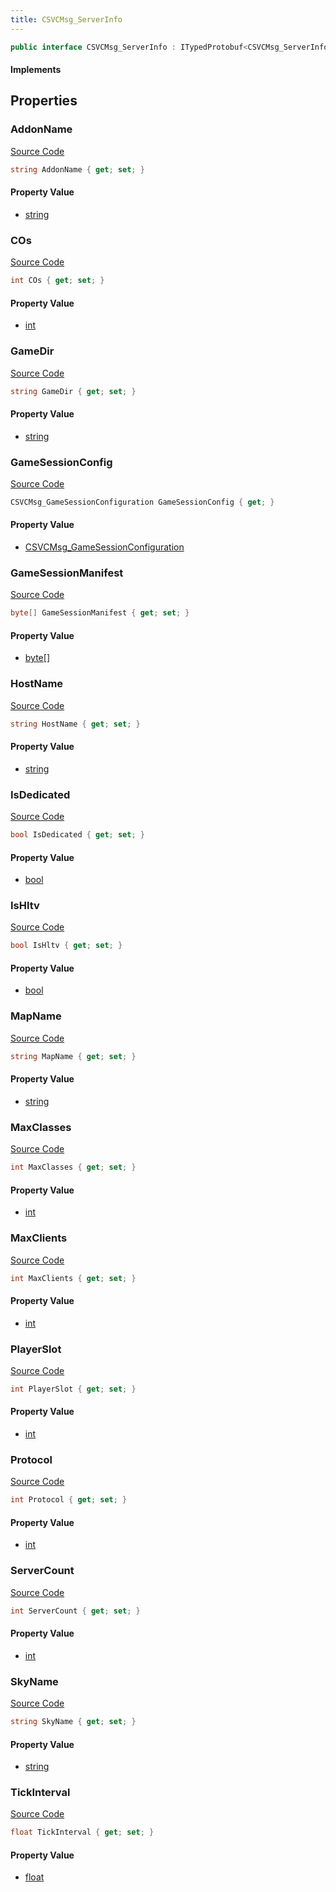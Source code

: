 ```yaml
---
title: CSVCMsg_ServerInfo
---
```


```csharp
public interface CSVCMsg_ServerInfo : ITypedProtobuf<CSVCMsg_ServerInfo>, INativeHandle, INetMessage<CSVCMsg_ServerInfo>, IDisposable
```

#### Implements

## Properties

### AddonName

[Source Code](https://github.com/swiftly-solution/swiftlys2/blob/main/managed/src/SwiftlyS2.Generated/Protobufs/Interfaces/CSVCMsg_ServerInfo.cs#L57)

```csharp
string AddonName { get; set; }
```

#### Property Value

- [string](https://learn.microsoft.com/dotnet/api/system.string)

### COs

[Source Code](https://github.com/swiftly-solution/swiftlys2/blob/main/managed/src/SwiftlyS2.Generated/Protobufs/Interfaces/CSVCMsg_ServerInfo.cs#L30)

```csharp
int COs { get; set; }
```

#### Property Value

- [int](https://learn.microsoft.com/dotnet/api/system.int32)

### GameDir

[Source Code](https://github.com/swiftly-solution/swiftlys2/blob/main/managed/src/SwiftlyS2.Generated/Protobufs/Interfaces/CSVCMsg_ServerInfo.cs#L45)

```csharp
string GameDir { get; set; }
```

#### Property Value

- [string](https://learn.microsoft.com/dotnet/api/system.string)

### GameSessionConfig

[Source Code](https://github.com/swiftly-solution/swiftlys2/blob/main/managed/src/SwiftlyS2.Generated/Protobufs/Interfaces/CSVCMsg_ServerInfo.cs#L60)

```csharp
CSVCMsg_GameSessionConfiguration GameSessionConfig { get; }
```

#### Property Value

- [CSVCMsg_GameSessionConfiguration](/docs/api/shared/protobufdefinitions/csvcmsg_gamesessionconfiguration)

### GameSessionManifest

[Source Code](https://github.com/swiftly-solution/swiftlys2/blob/main/managed/src/SwiftlyS2.Generated/Protobufs/Interfaces/CSVCMsg_ServerInfo.cs#L63)

```csharp
byte[] GameSessionManifest { get; set; }
```

#### Property Value

- [byte](https://learn.microsoft.com/dotnet/api/system.byte)[]

### HostName

[Source Code](https://github.com/swiftly-solution/swiftlys2/blob/main/managed/src/SwiftlyS2.Generated/Protobufs/Interfaces/CSVCMsg_ServerInfo.cs#L54)

```csharp
string HostName { get; set; }
```

#### Property Value

- [string](https://learn.microsoft.com/dotnet/api/system.string)

### IsDedicated

[Source Code](https://github.com/swiftly-solution/swiftlys2/blob/main/managed/src/SwiftlyS2.Generated/Protobufs/Interfaces/CSVCMsg_ServerInfo.cs#L24)

```csharp
bool IsDedicated { get; set; }
```

#### Property Value

- [bool](https://learn.microsoft.com/dotnet/api/system.boolean)

### IsHltv

[Source Code](https://github.com/swiftly-solution/swiftlys2/blob/main/managed/src/SwiftlyS2.Generated/Protobufs/Interfaces/CSVCMsg_ServerInfo.cs#L27)

```csharp
bool IsHltv { get; set; }
```

#### Property Value

- [bool](https://learn.microsoft.com/dotnet/api/system.boolean)

### MapName

[Source Code](https://github.com/swiftly-solution/swiftlys2/blob/main/managed/src/SwiftlyS2.Generated/Protobufs/Interfaces/CSVCMsg_ServerInfo.cs#L48)

```csharp
string MapName { get; set; }
```

#### Property Value

- [string](https://learn.microsoft.com/dotnet/api/system.string)

### MaxClasses

[Source Code](https://github.com/swiftly-solution/swiftlys2/blob/main/managed/src/SwiftlyS2.Generated/Protobufs/Interfaces/CSVCMsg_ServerInfo.cs#L36)

```csharp
int MaxClasses { get; set; }
```

#### Property Value

- [int](https://learn.microsoft.com/dotnet/api/system.int32)

### MaxClients

[Source Code](https://github.com/swiftly-solution/swiftlys2/blob/main/managed/src/SwiftlyS2.Generated/Protobufs/Interfaces/CSVCMsg_ServerInfo.cs#L33)

```csharp
int MaxClients { get; set; }
```

#### Property Value

- [int](https://learn.microsoft.com/dotnet/api/system.int32)

### PlayerSlot

[Source Code](https://github.com/swiftly-solution/swiftlys2/blob/main/managed/src/SwiftlyS2.Generated/Protobufs/Interfaces/CSVCMsg_ServerInfo.cs#L39)

```csharp
int PlayerSlot { get; set; }
```

#### Property Value

- [int](https://learn.microsoft.com/dotnet/api/system.int32)

### Protocol

[Source Code](https://github.com/swiftly-solution/swiftlys2/blob/main/managed/src/SwiftlyS2.Generated/Protobufs/Interfaces/CSVCMsg_ServerInfo.cs#L18)

```csharp
int Protocol { get; set; }
```

#### Property Value

- [int](https://learn.microsoft.com/dotnet/api/system.int32)

### ServerCount

[Source Code](https://github.com/swiftly-solution/swiftlys2/blob/main/managed/src/SwiftlyS2.Generated/Protobufs/Interfaces/CSVCMsg_ServerInfo.cs#L21)

```csharp
int ServerCount { get; set; }
```

#### Property Value

- [int](https://learn.microsoft.com/dotnet/api/system.int32)

### SkyName

[Source Code](https://github.com/swiftly-solution/swiftlys2/blob/main/managed/src/SwiftlyS2.Generated/Protobufs/Interfaces/CSVCMsg_ServerInfo.cs#L51)

```csharp
string SkyName { get; set; }
```

#### Property Value

- [string](https://learn.microsoft.com/dotnet/api/system.string)

### TickInterval

[Source Code](https://github.com/swiftly-solution/swiftlys2/blob/main/managed/src/SwiftlyS2.Generated/Protobufs/Interfaces/CSVCMsg_ServerInfo.cs#L42)

```csharp
float TickInterval { get; set; }
```

#### Property Value

- [float](https://learn.microsoft.com/dotnet/api/system.single)

